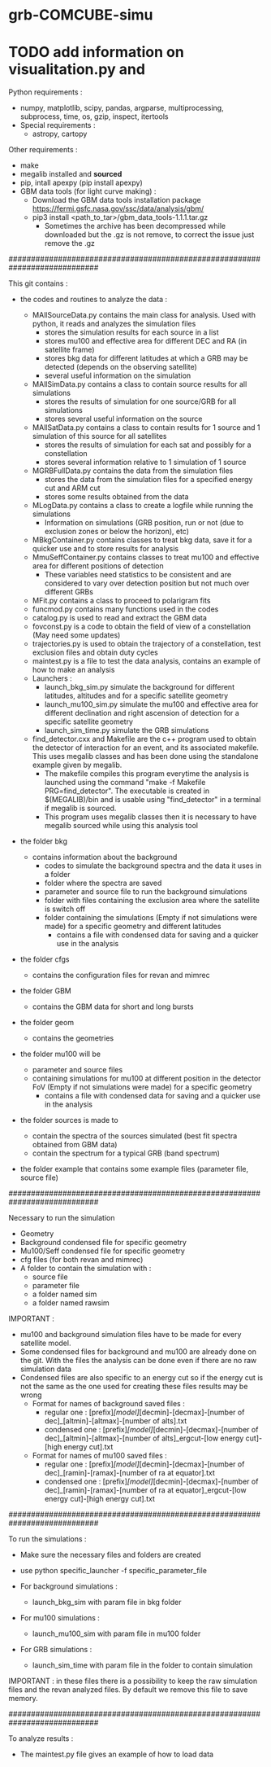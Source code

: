 # grb-COMCUBE-simu

# TODO add information on visualitation.py and 

Python requirements :
  - numpy, matplotlib, scipy, pandas, argparse, multiprocessing, subprocess, time, os, gzip, inspect, itertools
  - Special requirements :
    - astropy, cartopy
    
Other requirements :
  - make
  - megalib installed and **sourced**
  - pip, intall apexpy (pip install apexpy)
  - GBM data tools (for light curve making) :
    - Download the GBM data tools installation package https://fermi.gsfc.nasa.gov/ssc/data/analysis/gbm/
    - pip3 install <path_to_tar>/gbm_data_tools-1.1.1.tar.gz
      - Sometimes the archive has been decompressed while downloaded but the .gz is not remove, to correct the issue just remove the .gz

############################################################################

This git contains :

- the codes and routines to analyze the data :
  - MAllSourceData.py contains the main class for analysis. Used with python, it reads and analyzes the simulation files
    - stores the simulation results for each source in a list
    - stores mu100 and effective area for different DEC and RA (in satellite frame)
    - stores bkg data for different latitudes at which a GRB may be detected (depends on the observing satellite)
    - several useful information on the simulation
  - MAllSimData.py contains a class to contain source results for all simulations
    - stores the results of simulation for one source/GRB for all simulations
    - stores several useful information on the source
  - MAllSatData.py contains a class to contain results for 1 source and 1 simulation of this source for all satellites
    - stores the results of simulation for each sat and possibly for a constellation
    - stores several information relative to 1 simulation of 1 source 
  - MGRBFullData.py contains the data from the simulation files
    - stores the data from the simulation files for a specified energy cut and ARM cut
    - stores some results obtained from the data 
  - MLogData.py contains a class to create a logfile while running the simulations
    - Information on simulations (GRB position, run or not (due to exclusion zones or below the horizon), etc)
  - MBkgContainer.py contains classes to treat bkg data, save it for a quicker use and to store results for analysis
  - MmuSeffContainer.py contains classes to treat mu100 and effective area for different positions of detection
    - These variables need statistics to be consistent and are considered to vary over detection position but not much over different GRBs  
  - MFit.py contains a class to proceed to polarigram fits
  - funcmod.py contains many functions used in the codes
  - catalog.py is used to read and extract the GBM data
  - fovconst.py is a code to obtain the field of view of a constellation (May need some updates)
  - trajectories.py is used to obtain the trajectory of a constellation, test exclusion files and obtain duty cycles
  - maintest.py is a file to test the data analysis, contains an example of how to make an analysis 
  - Launchers :
    - launch_bkg_sim.py    simulate the background for different latitudes, altitudes and for a specific satellite geometry 
    - launch_mu100_sim.py  simulate the mu100 and effective area for different declination and right ascension of detection for a specific satellite geometry
    - launch_sim_time.py   simulate the GRB simulations
  - find_detector.cxx and Makefile are the c++ program used to obtain the detector of interaction for an event, and its associated makefile. This uses megalib classes and has been done using the standalone example given by megalib.
    - The makefile compiles this program everytime the analysis is launched using the command "make -f Makefile PRG=find_detector". The executable is created in $(MEGALIB)/bin and is usable using "find_detector" in a terminal if megalib is sourced.
    - This program uses megalib classes then it is necessary to have megalib sourced while using this analysis tool

- the folder bkg 
  - contains information about the background 
    - codes to simulate the background spectra and the data it uses in a folder
    - folder where the spectra are saved
    - parameter and source file to run the background simulations
    - folder with files containing the exclusion area where the satellite is switch off
    - folder containing the simulations (Empty if not simulations were made) for a specific geometry and different latitudes
      - contains a file with condensed data for saving and a quicker use in the analysis 
- the folder cfgs 
  - contains the configuration files for revan and mimrec 
- the folder GBM 
  - contains the GBM data for short and long bursts
- the folder geom 
  - contains the geometries 
- the folder mu100 will be 
  - parameter and source files
  - containing simulations for mu100 at different position in the detector FoV (Empty if not simulations were made) for a specific geometry
    - contains a file with condensed data for saving and a quicker use in the analysis
- the folder sources is made to 
  - contain the spectra of the sources simulated (best fit spectra obtained from GBM data)
  - contain the spectrum for a typical GRB (band spectrum)
- the folder example that contains some example files (parameter file, source file)

############################################################################

Necessary to run the simulation

- Geometry
- Background condensed file for specific geometry
- Mu100/Seff condensed file for specific geometry
- cfg files (for both revan and mimrec)
- A folder to contain the simulation with :
  - source file
  - parameter file
  - a folder named sim
  - a folder named rawsim

IMPORTANT : 
- mu100 and background simulation files have to be made for every satellite model.
- Some condensed files for background and mu100 are already done on the git. With the files the analysis can be done even if there are no raw simulation data
- Condensed files are also specific to an energy cut so if the energy cut is not the same as the one used for creating these files results may be wrong
  - Format for names of background saved files :
    - regular one : [prefix]_[model]_[decmin]-[decmax]-[number of dec]_[altmin]-[altmax]-[number of alts].txt
    - condensed one : [prefix]_[model]_[decmin]-[decmax]-[number of dec]_[altmin]-[altmax]-[number of alts]_ergcut-[low energy cut]-[high energy cut].txt
  - Format for names of mu100 saved files :
    - regular one : [prefix]_[model]_[decmin]-[decmax]-[number of dec]_[ramin]-[ramax]-[number of ra at equator].txt
    - condensed one : [prefix]_[model]_[decmin]-[decmax]-[number of dec]_[ramin]-[ramax]-[number of ra at equator]_ergcut-[low energy cut]-[high energy cut].txt
      

############################################################################

To run the simulations :
- Make sure the necessary files and folders are created
- use python specific_launcher -f specific_parameter_file


- For background simulations : 
  - launch_bkg_sim with param file in bkg folder

- For mu100 simulations : 
  - launch_mu100_sim with param file in mu100 folder

- For GRB simulations : 
  - launch_sim_time with param file in the folder to contain simulation

IMPORTANT : in these files there is a possibility to keep the raw simulation files and the revan analyzed files. By default we remove this file to save memory.

############################################################################

To analyze results :
- The maintest.py file gives an example of how to load data